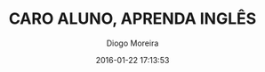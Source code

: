 ---
title:  "CARO ALUNO, APRENDA INGLÊS"
date:   2016-01-22 17:13:53
categories: jekyll update
image: /img/posts/english.jpg
description: Atualmente a boa relação com a língua inglesa tornou-se requisito mínimo para desenvolvedores, é sobre isto que este post fala, além de conter dicas de como começar o seu aprendizado.
link: http://diogodmoreira.com/blog/2016/01/22/aprenda-ingles.html
keywords: dica, opinião
category: dica
author: Diogo Moreira
slider: true
index: true
categoryslider: true
---